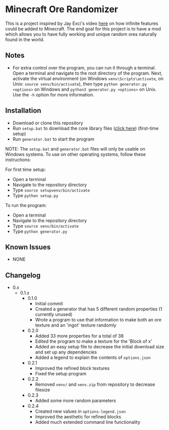# Minecraft Ore Randomizer

This is a project inspired by Jay Exci's video [here](https://www.youtube.com/watch?v=CS5DQVSp058) on how infinite features could be added to Minecraft. The end goal for this project is to have a mod which allows you to have fully working and unique random ores naturally found in the world.

## Notes

- For extra control over the program, you can run it through a terminal. Open a terminal and navigate to the root directory of the program. Next, activate the virtual environment (on Windows `venv\Scripts\activate`, on Unix: `source venv/bin/activate`), then type `python generator.py <options>` on Windows and `python3 generator.py <options>` on Unix. Use the `-h` option for more information.

## Installation

- Download or clone this repository
- Run `setup.bat` to download the core library files ([click here](https://github.com/pikzelgames/filehosting/Minecraft%20Ore%20Randomizer/venv.zip)) (first-time setup)
- Run `generator.bat` to start the program

NOTE: The `setup.bat` and `generator.bat` files will only be usable on Windows systems. To use on other operating systems, follow these instructions:

For first time setup:

- Open a terminal
- Navigate to the repository directory
- Type `source setupvenv/bin/activate`
- Type `python setup.py`

To run the program:

- Open a terminal
- Navigate to the repository directory
- Type `source venv/bin/activate`
- Type `python generator.py`

## Known Issues

- NONE

## Changelog

- 0.x
  - 0.1.x
    - 0.1.0
      - Initial commit
      - Created a generator that has 5 different random properties (1 currently unused)
      - Wrote a program to use that information to make both an ore texture and an 'ingot' texture randomly
    - 0.2.0
      - Added 33 more properties for a total of 38
      - Edited the program to make a texture for the 'Block of x'
      - Added an easy setup file to decrease the initial download size and set up any dependencies
      - Added a legend to explain the contents of `options.json`
    - 0.2.1
      - Improved the refined block textures
      - Fixed the setup program
    - 0.2.2
      - Removed `venv/` and `venv.zip` from repository to decrease filesize
    - 0.2.3
      - Added some more random parameters
    - 0.2.4
      - Created new values in `options-legend.json`
      - Improved the aesthetic for refined blocks
      - Added much extended command line functionality
